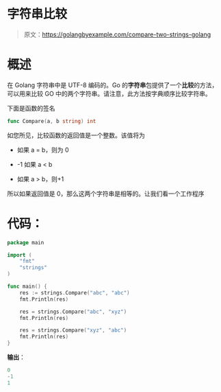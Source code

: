 # 字符串比较

> 原文：<https://golangbyexample.com/compare-two-strings-golang>

# **概述**

在 Golang 字符串中是 UTF-8 编码的。Go 的**字符串**包提供了一个**比较**的方法，可以用来比较 GO 中的两个字符串。请注意，此方法按字典顺序比较字符串。

下面是函数的签名

```go
func Compare(a, b string) int
```

如您所见，比较函数的返回值是一个整数。该值将为

*   如果 a = b，则为 0

*   -1 如果 a < b

*   如果 a > b，则+1

所以如果返回值是 0，那么这两个字符串是相等的。让我们看一个工作程序

# **代码**：

```go
package main

import (
    "fmt"
    "strings"
)

func main() {
    res := strings.Compare("abc", "abc")
    fmt.Println(res)

    res = strings.Compare("abc", "xyz")
    fmt.Println(res)

    res = strings.Compare("xyz", "abc")
    fmt.Println(res)
}
```

**输出**：

```go
0
-1
1
```